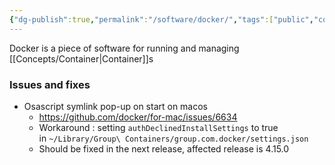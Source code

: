 ```yaml
---
{"dg-publish":true,"permalink":"/software/docker/","tags":["public","container","docker","macos"],"noteIcon":"1","created":"2023-01-02T11:57:01.892+01:00","updated":"2023-01-02T12:01:42.232+01:00"}
---
```



Docker is a piece of software for running and managing [[Concepts/Container\|Container]]s

### Issues and fixes

- Osascript symlink pop-up on start on macos
	- https://github.com/docker/for-mac/issues/6634
	- Workaround : setting `authDeclinedInstallSettings` to true in `~/Library/Group\ Containers/group.com.docker/settings.json`
	- Should be fixed in the next release, affected release is 4.15.0